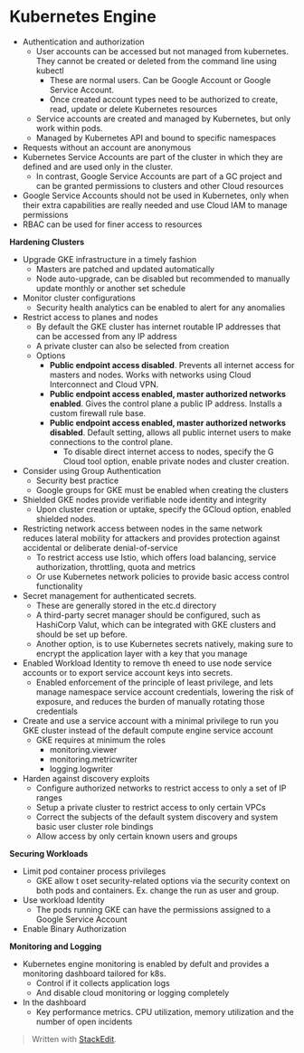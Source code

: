 # Kubernetes Engine

- Authentication and authorization
	- User accounts can be accessed but not managed from kubernetes. They cannot be created or deleted from the command line using kubectl
		- These are normal users. Can be Google Account or Google Service Account.
		- Once created account types need to be authorized to create, read, update or delete Kubernetes resources
	- Service accounts are created and managed by Kubernetes, but only work within pods. 
	- Managed by Kubernetes API and bound to specific namespaces
- Requests without an account are anonymous
- Kubernetes Service Accounts are part of the cluster in which they are defined and are used only in the cluster.
	- In contrast, Google Service Accounts are part of a GC project and can be granted permissions to clusters and other Cloud resources
- Google Service Accounts should not be used in Kubernetes, only when their extra capabilities are really needed and use Cloud IAM to manage permissions
- RBAC can be used for finer access to resources

**Hardening Clusters**
- Upgrade GKE infrastructure in a timely fashion
	- Masters are patched and updated automatically
	- Node auto-upgrade, can be disabled but recommended to manually update monthly or another set schedule
- Monitor cluster configurations
	- Security health analytics can be enabled to alert for any anomalies
- Restrict access to planes and nodes
	- By default the GKE cluster has internet routable IP addresses that can be accessed from any IP address
	- A private cluster can also be selected from creation
	- Options
		- **Public endpoint access disabled**. Prevents all internet access for masters and nodes. Works with networks using Cloud Interconnect and Cloud VPN.
		- **Public endpoint access enabled, master authorized networks enabled**. Gives the control plane a public IP address. Installs a custom firewall rule base.
		- **Public endpoint access enabled, master authorized networks disabled**. Default setting, allows all public internet users to make connections to the control plane.
			- To disable direct internet access to nodes, specify the G Cloud tool option, enable private nodes and cluster creation.
- Consider using Group Authentication
	- Security best practice
	- Google groups for GKE must be enabled when creating the clusters
- Shielded GKE nodes provide verifiable node identity and integrity
	- Upon cluster creation or uptake, specify the GCloud option, enabled shielded nodes. 
- Restricting network access between nodes in the same network reduces lateral mobility for attackers and provides protection against accidental or deliberate denial-of-service
	- To restrict access use Istio, which offers load balancing, service authorization, throttling, quota and metrics
	- Or use Kubernetes network policies to provide basic access control functionality
- Secret management for authenticated secrets.
	- These are generally stored in the etc.d directory
	- A third-party secret manager should be configured, such as HashiCorp Valut, which can be integrated with GKE clusters and should be set up before.
	- Another option, is to use Kubernetes secrets natively, making sure to encrypt the application layer with a key that you manage
- Enabled Workload Identity to remove th eneed to use node service accounts or to export service account keys into secrets.
	- Enabled enforcement of the principle of least privilege, and lets manage namespace service account credentials, lowering the risk of exposure, and reduces the burden of manually rotating those credentials
- Create and use a service account with a minimal privilege to run you GKE cluster instead of the default compute engine service account
	- GKE requires at minimum the roles
		- monitoring.viewer
		- monitoring.metricwriter
		- logging.logwriter
- Harden against discovery exploits
	- Configure authorized networks to restrict access to only a set of IP ranges
	- Setup a private cluster to restrict access to only certain VPCs
	- Correct the subjects of the default system discovery and system basic user cluster role bindings
	- Allow access by only certain known users and groups

**Securing Workloads**

- Limit pod container process privileges
	- GKE allow t oset security-related options via the security context on both pods and containers. Ex. change the run as user and group.
- Use workload Identity
	- The pods running GKE can have the permissions assigned to a Google Service Account 
- Enable Binary Authorization

**Monitoring and Logging**
- Kubernetes engine monitoring is enabled by defult and provides a monitoring dashboard tailored for k8s.
	- Control if it collects application logs
	- And disable cloud monitoring or logging completely
- In the dashboard
	- Key performance metrics. CPU utilization, memory utilization and the number of open incidents


> Written with [StackEdit](https://stackedit.io/).
<!--stackedit_data:
eyJoaXN0b3J5IjpbMTc3NjUwODg5NiwxNzk2ODgwMjY5LDI0MT
QwMjEwXX0=
-->